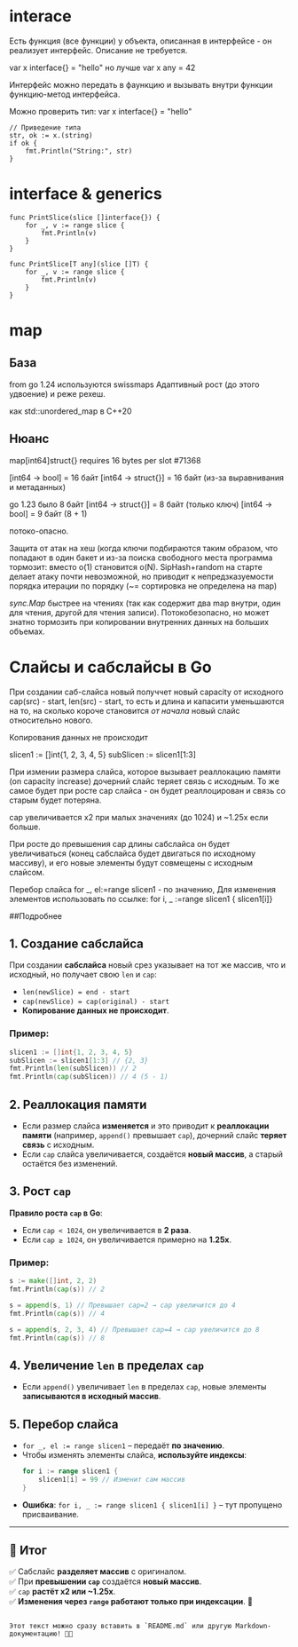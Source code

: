 # interace
Есть функция (все функции) у объекта, описанная в интерфейсе - он реализует интерфейс. Описание не требуется.

var x interface{} = "hello"
но лучше
var x any = 42

Интерфейс можно передать в фаункцию и вызывать внутри функции функцию-метод интерфейса. 

Можно проверить тип:
var x interface{} = "hello"

    // Приведение типа
    str, ok := x.(string)
    if ok {
        fmt.Println("String:", str)
    }

# interface & generics

    func PrintSlice(slice []interface{}) {
        for _, v := range slice {
            fmt.Println(v)
        }
    }
    
    func PrintSlice[T any](slice []T) {
        for _, v := range slice {
            fmt.Println(v)
        }
    }







# map

## База

from go 1.24 используются swissmaps
Адаптивный рост (до этого удвоение) и реже рехеш.

как std::unordered_map в C++20

## Нюанс
map[int64]struct{} requires 16 bytes per slot #71368

[int64 -> bool] = 16 байт 
[int64 -> struct{}] = 16 байт (из-за выравнивания и метаданных)


go 1.23 было 8 байт
[int64 -> struct{}] = 8 байт (только ключ)
[int64 -> bool] = 9 байт (8 + 1)

потоко-опасно.

Защита от атак на хеш (когда ключи подбираются таким образом, что попадают в один бакет и из-за поиска свободного места 
программа тормозит: вместо o(1) становится o(N). SipHash+random на старте делает атаку почти невозможной, но приводит к
непредзказуемости порядка итерации по порядку (~= сортировка не определена на map)

*sync.Map* быстрее на чтениях (так как содержит два map внутри, один для чтения, другой для чтения записи). 
Потокобезопасно, но может знатно тормозить при копировании внутренних данных на больших объемах.


# Слайсы и сабслайсы в Go

При создании саб-слайса новый получчет новый capacity  от исходного cap(src) - start, len(src) - start, то есть и длина
и капасити уменьшаются на то, на сколько короче становится _от начала_ новый слайс относительно нового.

Копирования данных не происходит

slicen1 := []int{1, 2, 3, 4, 5}
subSlicen := slicen1[1:3]

При измении размера слайса, которое вызывает реаллокацию памяти (on capacity increase) дочерний слайс теряет связь с исходным.
То же самое будет при росте cap слайса - он будет реаллоцирован и связь со старым будет потеряна.

cap увеличивается x2 при малых значениях (до 1024)  и ~1.25x если больше.

При росте до превышения cap длины сабслайса он будет увеличиваться (конец сабслайса будет двигаться по исходному массиву),
и его новые элементы будут совмещены с исходным слайсом.

Перебор слайса for _, el:=range slicen1 - по значению,
Для изменения элементов  использовать по ссылке:  for i, _ :=range slicen1 { slicen1[i]} 



##Подробнее

## 1. Создание сабслайса
При создании **сабслайса** новый срез указывает на тот же массив, что и исходный, но получает свою `len` и `cap`:
- `len(newSlice) = end - start`
- `cap(newSlice) = cap(original) - start`
- **Копирование данных не происходит**.

### Пример:
```go
slicen1 := []int{1, 2, 3, 4, 5}
subSlicen := slicen1[1:3] // {2, 3}
fmt.Println(len(subSlicen)) // 2
fmt.Println(cap(subSlicen)) // 4 (5 - 1)
```

## 2. Реаллокация памяти
- Если размер слайса **изменяется** и это приводит к **реаллокации памяти** (например, `append()` превышает `cap`), дочерний слайс **теряет связь** с исходным.
- Если `cap` слайса увеличивается, создаётся **новый массив**, а старый остаётся без изменений.

## 3. Рост `cap`
**Правило роста `cap` в Go**:
- Если `cap < 1024`, он увеличивается в **2 раза**.
- Если `cap ≥ 1024`, он увеличивается примерно на **1.25x**.

### Пример:
```go
s := make([]int, 2, 2)
fmt.Println(cap(s)) // 2

s = append(s, 1) // Превышает cap=2 → cap увеличится до 4
fmt.Println(cap(s)) // 4

s = append(s, 2, 3, 4) // Превышает cap=4 → cap увеличится до 8
fmt.Println(cap(s)) // 8
```

## 4. Увеличение `len` в пределах `cap`
- Если `append()` увеличивает `len` в пределах `cap`, новые элементы **записываются в исходный массив**.

## 5. Перебор слайса
- `for _, el := range slicen1` – передаёт **по значению**.
- Чтобы изменять элементы слайса, **используйте индексы**:
  ```go
  for i := range slicen1 {
      slicen1[i] = 99 // Изменит сам массив
  }
  ```
- **Ошибка**: `for i, _ := range slicen1 { slicen1[i] }` – тут пропущено присваивание.

---

## 📌 Итог
✅ Сабслайс **разделяет массив** с оригиналом.  
✅ При **превышении `cap`** создаётся **новый массив**.  
✅ `cap` **растёт x2 или ~1.25x**.  
✅ **Изменения через `range` работают только при индексации**. 🚀  
```

Этот текст можно сразу вставить в `README.md` или другую Markdown-документацию! 📄✨
